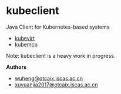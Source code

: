 # kubeclient
Java Client for Kubernetes-based systems

- [kubevirt](https://github.com/kubesys/kubevirt)
- [kubemcp](https://github.com/kubesys/kubemcp)

Note: kubeclient is a heavy work in progress.

**Authors**
- wuheng@otcaix.iscas.ac.cn
- xuyuanjia2017@otcaix.iscas.ac.cn

